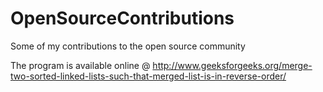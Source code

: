# OpenSourceContributions
Some of my contributions to the open source community

The program is available online @ http://www.geeksforgeeks.org/merge-two-sorted-linked-lists-such-that-merged-list-is-in-reverse-order/
